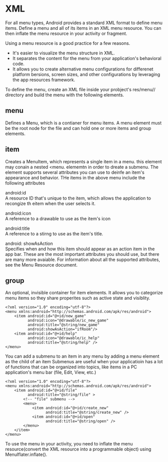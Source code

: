 # XML
For all menu types, Android provides a standard XML format to define menu items. Define a menu and all of its items in an XML menu resource. You can then inflate the menu resource in your activity or fragment. 

Using a menu resource is a good practice for a few reasons. 
- It's easier to visualize the menu structure in XML.
- It separates the content for the menu from your application's behavioral code. 
- It allows you to create alternative menu configurations for differenet platform bersions, screen sizes, and other configurations by leveraging the app resources framework. 

To define the menu, create an XML file inside your probject's res/menu// directory and build the menu with the following elements. 

## menu
Defines a Menu, which is a contianer for menu items. A menu element must be the root node for the file and can hold one or more items and group elements. 

## item
Creates a MenuItem, which represents a single item in a menu. this element may conain a nested <menu. elememtn in order to dreate a submenu. The <item> element supports several attributes you can use to deinfe an item's appearance and behavior. THe items in the above menu include the following attributes

android:id <br/>
A resource ID that's unique to the item, which allows the application to recongize th eitem when the user selects it. 

android:icon <br/>
A reference to a drawable to use as the item's icon

android:title <br/>
A reference to a stirng to use as the item's title. 

android: showAsAction <br/>
Specifies when and how this item should appear as an action item in the app bar. These are the most important attributes  you should use, but there are many more avaiable. For information about all the supported attributes, see the Menu Resource document. 


## group
An optional, invisible container for item elements. It allows you to categorize menu items so they share properites such as active state and visiblity.

```
<?xml version="1.0" encoding="utf-8"?>
<menu xmlns:android="http://schemas.android.com/apk/res/android">
    <item android:id="@+id/new_game"
          android:icon="@drawable/ic_new_game"
          android:title="@string/new_game"
          android:showAsAction="ifRoom"/>
    <item android:id="@+id/help"
          android:icon="@drawable/ic_help"
          android:title="@string/help" />
</menu>

```
You can add a submenu to an item in any menu by adding a menu element as the child of an item Submenus are useful when your applicatioin has a lot of functions that can be organized into topics, like items in a PC application's menu bar (file, Edit, View, etc.)

```
<?xml version="1.0" encoding="utf-8"?>
<menu xmlns:android="http://schemas.android.com/apk/res/android">
    <item android:id="@+id/file"
          android:title="@string/file" >
        <!-- "file" submenu -->
        <menu>
            <item android:id="@+id/create_new"
                  android:title="@string/create_new" />
            <item android:id="@+id/open"
                  android:title="@string/open" />
        </menu>
    </item>
</menu>
```

To use the menu in your activity, you need to inflate the menu resource(convert the XML resource into a programmable object) using MenuIflater.inflate(). 
